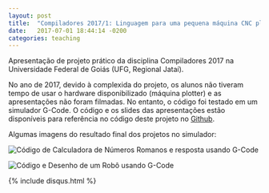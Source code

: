 ```yaml
---
layout: post
title:  "Compiladores 2017/1: Linguagem para uma pequena máquina CNC plotter"
date:   2017-07-01 18:44:14 -0200
categories: teaching 
---
```


Apresentação de projeto prático da disciplina Compiladores 2017 na Universidade Federal de Goiás (UFG, Regional Jataí). 

No ano de 2017, devido à complexida do projeto, os alunos não tiveram tempo de usar o hardware disponibilizado (máquina plotter) e as apresentações não foram filmadas. No entanto, o código foi testado em um simulador G-Code. O código e os slides das apresentações estão disponíveis para referência no código deste projeto no [Github](https://github.com/thborges/robcmp/tree/master/2017).

Algumas imagens do resultado final dos projetos no simulador:

![Código de Calculadora de Números Romanos e resposta usando G-Code](https://raw.githubusercontent.com/thborges/robcmp/master/2017/Guilherme/exemplo.jpg)

![Código e Desenho de um Robô usando G-Code](https://raw.githubusercontent.com/thborges/robcmp/master/2017/Roberto/exemplo.jpg)

{% include disqus.html %}

